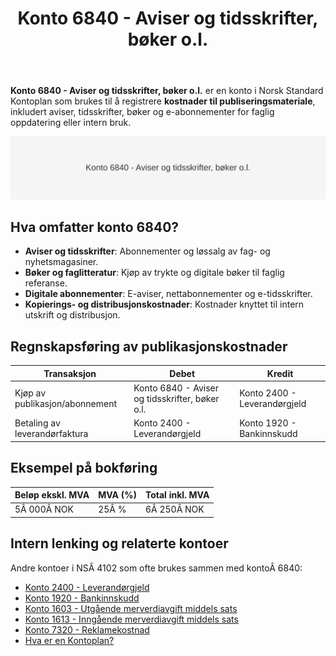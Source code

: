 ﻿---
title: "Konto 6840 - Aviser og tidsskrifter, bøker o.l."
seoTitle: "6840-aviser-og-tidsskrifter-boker-o-l"
description: '**Konto 6840 - Aviser og tidsskrifter, bøker o.l.** er en konto i Norsk Standard Kontoplan som brukes til å registrere **kostnader til publiseringsmateriale**...'
---

**Konto 6840 - Aviser og tidsskrifter, bøker o.l.** er en konto i Norsk Standard Kontoplan som brukes til å registrere **kostnader til publiseringsmateriale**, inkludert aviser, tidsskrifter, bøker og e-abonnementer for faglig oppdatering eller intern bruk.

![Illustrasjon av konto 6840 - Aviser og tidsskrifter, bøker o.l.](6840-aviser-og-tidsskrifter-boker-o-l-image.svg)

## Hva omfatter konto 6840?

* **Aviser og tidsskrifter**: Abonnementer og løssalg av fag- og nyhetsmagasiner.
* **Bøker og faglitteratur**: Kjøp av trykte og digitale bøker til faglig referanse.
* **Digitale abonnementer**: E-aviser, nettabonnementer og e-tidsskrifter.
* **Kopierings- og distribusjonskostnader**: Kostnader knyttet til intern utskrift og distribusjon.

## Regnskapsføring av publikasjonskostnader

| Transaksjon                   | Debet                                         | Kredit                       |
|-------------------------------|-----------------------------------------------|------------------------------|
| Kjøp av publikasjon/abonnement| Konto 6840 - Aviser og tidsskrifter, bøker o.l.| Konto 2400 - Leverandørgjeld |
| Betaling av leverandørfaktura | Konto 2400 - Leverandørgjeld                  | Konto 1920 - Bankinnskudd    |

## Eksempel på bokføring

| Beløp ekskl. MVA  | MVA (%) | Total inkl. MVA |
|-------------------|---------|-----------------|
| 5Â 000Â NOK         | 25Â %    | 6Â 250Â NOK       |

## Intern lenking og relaterte kontoer

Andre kontoer i NSÂ 4102 som ofte brukes sammen med kontoÂ 6840:

* [Konto 2400 - Leverandørgjeld](/blogs/kontoplan/2400-leverandorgjeld "Konto 2400 - Leverandørgjeld")
* [Konto 1920 - Bankinnskudd](/blogs/kontoplan/1920-bankinnskudd "Konto 1920 - Bankinnskudd")
* [Konto 1603 - Utgående merverdiavgift middels sats](/blogs/kontoplan/1603-utgaende-merverdiavgift-middels-sats "Konto 1603 - Utgående merverdiavgift middels sats")
* [Konto 1613 - Inngående merverdiavgift middels sats](/blogs/kontoplan/1613-inngaaende-merverdiavgift-middels-sats "Konto 1613 - Inngående merverdiavgift middels sats")
* [Konto 7320 - Reklamekostnad](/blogs/kontoplan/7320-reklamekostnad "Konto 7320 - Reklamekostnad")
* [Hva er en Kontoplan?](/blogs/regnskap/hva-er-kontoplan "Hva er en Kontoplan? Komplett Guide til Kontoplaner i Norsk Regnskap")






